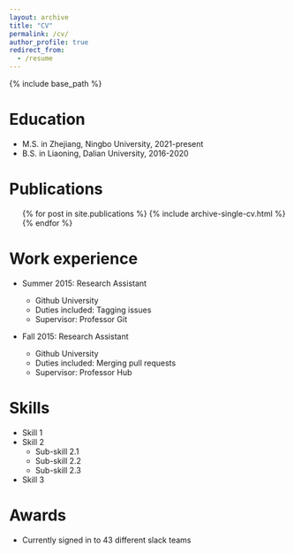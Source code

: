 ```yaml
---
layout: archive
title: "CV"
permalink: /cv/
author_profile: true
redirect_from:
  - /resume
---
```


{% include base_path %}

Education
======
* M.S. in Zhejiang, Ningbo University, 2021-present
* B.S. in Liaoning, Dalian University, 2016-2020

Publications
======
  <ul>{% for post in site.publications %}
    {% include archive-single-cv.html %}
  {% endfor %}</ul>
  
Work experience
======
* Summer 2015: Research Assistant
  * Github University
  * Duties included: Tagging issues
  * Supervisor: Professor Git

* Fall 2015: Research Assistant
  * Github University
  * Duties included: Merging pull requests
  * Supervisor: Professor Hub
  
Skills
======
* Skill 1
* Skill 2
  * Sub-skill 2.1
  * Sub-skill 2.2
  * Sub-skill 2.3
* Skill 3

  
Awards
======
* Currently signed in to 43 different slack teams
